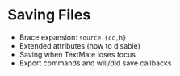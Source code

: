 # Saving Files

* Brace expansion: `source.{cc,h}`
* Extended attributes (how to disable)
* Saving when TextMate loses focus
* Export commands and will/did save callbacks
